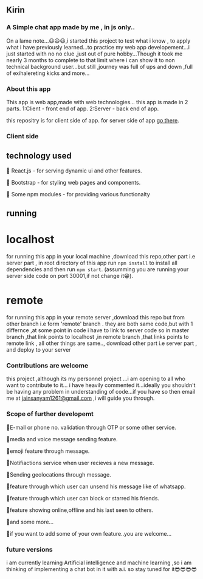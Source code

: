 ## Kirin 
### A Simple chat app made by me , in js only..

On a lame note...😃😃😃,i started this project to test what i know , to apply what i have previously learned...to practice my web app developement...i just started with no no clue ,just out of pure hobby...Though it took me nearly 3 months to complete to that limit where i can show it to non technical background user...but still ,journey was full of ups and down ,full of exihalereting kicks and more...

### About this app
This app is web app,made with web technologies...
this app is made in 2 parts.
1:Client - front end of app.
2:Server - back end of app.

this repositry is for client side of app.
for server side of app [go there]().

### Client side
## technology used

📌 React.js - for serving dynamic ui and other features.

📌 Bootstrap - for styling web pages and components.

📌 Some npm modules - for providing various functionalty

## running 
# localhost
for running this app in your local machine ,download this repo,other part i.e server part , in root directory of this app 
run  `npm install` to install all dependencies 
and then run `npm start`. (assumming you are running your server side code on port 30001,if not change it😁).

# remote
for running this app in your remote server ,download this repo but from other branch i.e form 'remote' branch .
they are both same code,but with 1 differnce ,at some point in code i have to link to server code so in master branch ,that link points to localhost ,in remote branch ,that links points to remote link , all other things are same..,
download other part i.e server part ,
and deploy to your server

### Contributions are welcome
this project ,although its my personnel project ...i am opening to all who want to contribute to it...
i have heavily commented it...ideally you shouldn't be having any problem in understanding of code...if you have so then email me at
jainsanyam1261@gmail.com ,i will guide you through.

### Scope of further developemt
📌E-mail or phone no. validation through OTP or some other service.

📌media and voice message sending feature.

📌emoji feature through message.

📌Notifiactions service when user recieves a new message.

📌Sending geolocations through message.

📌feature through which user can unsend his message like of whatsapp.

📌feature through which user can block or starred his friends.

📌feature showing online,offline and his last seen to others.

📌and some more...

📌if you want to add some of your own feature..you are welcome...


### future versions
i am currently learning Artificial intelligence and machine learning ,so i am thinking of implementing a chat bot in it with a.i.
so stay tuned for it😎😎😎😎
